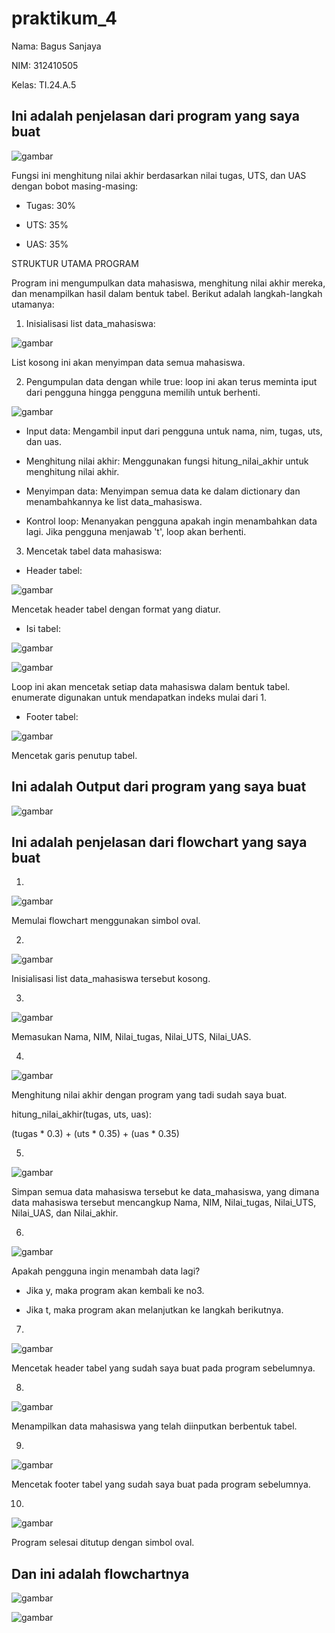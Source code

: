 # praktikum_4

Nama: Bagus Sanjaya

NIM: 312410505

Kelas: TI.24.A.5

## Ini adalah penjelasan dari program yang saya buat

![gambar](screenshot4/data1.png)

Fungsi ini menghitung nilai akhir berdasarkan nilai tugas, UTS, dan UAS dengan bobot masing-masing:

- Tugas: 30%

- UTS: 35%

- UAS: 35%

STRUKTUR UTAMA PROGRAM

Program ini mengumpulkan data mahasiswa, menghitung nilai akhir mereka, dan menampilkan hasil dalam bentuk tabel. Berikut adalah langkah-langkah utamanya:

1. Inisialisasi list data_mahasiswa:

![gambar](screenshot4/data2.png)

List kosong ini akan menyimpan data semua mahasiswa.

2. Pengumpulan data dengan while true: loop ini akan terus meminta iput dari pengguna hingga pengguna memilih untuk berhenti.

![gambar](screenshot4/data3.png)

- Input data: Mengambil input dari pengguna untuk nama, nim, tugas, uts, dan uas.

- Menghitung nilai akhir: Menggunakan fungsi hitung_nilai_akhir untuk menghitung nilai akhir.

- Menyimpan data: Menyimpan semua data ke dalam dictionary dan menambahkannya ke list data_mahasiswa.

- Kontrol loop: Menanyakan pengguna apakah ingin menambahkan data lagi. Jika pengguna menjawab 't', loop akan berhenti.

3. Mencetak tabel data mahasiswa:

- Header tabel:

![gambar](screenshot4/data4.png)

Mencetak header tabel dengan format yang diatur.

- Isi tabel:

![gambar](screenshot4/data5.png)

![gambar](screenshot4/data6.png)

Loop ini akan mencetak setiap data mahasiswa dalam bentuk tabel. enumerate digunakan untuk mendapatkan indeks mulai dari 1. 

- Footer tabel:

![gambar](screenshot4/data7.png)

Mencetak garis penutup tabel.

## Ini adalah Output dari program yang saya buat

![gambar](screenshot4/hsl.png)

## Ini adalah penjelasan dari flowchart yang saya buat

1. 

![gambar](screenshot4/datafw1.png)

Memulai flowchart menggunakan simbol oval.

2. 

![gambar](screenshot4/datafw2.png)

Inisialisasi list data_mahasiswa tersebut kosong.

3. 

![gambar](screenshot4/datafw3.png)

Memasukan Nama, NIM, Nilai_tugas, Nilai_UTS, Nilai_UAS.

4. 

![gambar](screenshot4/datafw4.png)

Menghitung nilai akhir dengan program yang tadi sudah saya buat.

hitung_nilai_akhir(tugas, uts, uas):

(tugas * 0.3) + (uts * 0.35) + (uas * 0.35)

5. 

![gambar](screenshot4/datafw5.png)

Simpan semua data mahasiswa tersebut ke data_mahasiswa, yang dimana data mahasiswa tersebut mencangkup Nama, NIM, Nilai_tugas, Nilai_UTS, Nilai_UAS, dan Nilai_akhir.

6. 

![gambar](screenshot4/datafw6.png)

Apakah pengguna ingin menambah data lagi?

- Jika y, maka program akan kembali ke no3.

- Jika t, maka program akan melanjutkan ke langkah berikutnya.

7. 

![gambar](screenshot4/datafw7.png)

Mencetak header tabel yang sudah saya buat pada program sebelumnya.

8. 

![gambar](screenshot4/datafw8.png)

Menampilkan data mahasiswa yang telah diinputkan berbentuk tabel.

9. 

![gambar](screenshot4/datafw9.png)

Mencetak footer tabel yang sudah saya buat pada program sebelumnya.

10. 

![gambar](screenshot4/datafw10.png)

Program selesai ditutup dengan simbol oval.

## Dan ini adalah flowchartnya

![gambar](screenshot4/fwdata1.png)

![gambar](screenshot4/fwdata2.png)
